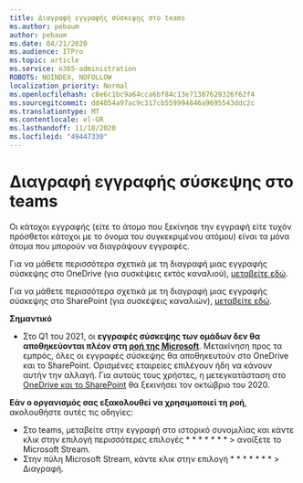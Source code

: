 ```yaml
---
title: Διαγραφή εγγραφής σύσκεψης στο teams
ms.author: pebaum
author: pebaum
ms.date: 04/21/2020
ms.audience: ITPro
ms.topic: article
ms.service: o365-administration
ROBOTS: NOINDEX, NOFOLLOW
localization_priority: Normal
ms.openlocfilehash: c8e6c1bc9a64cca6bf84c13e71387629326f62f4
ms.sourcegitcommit: dd4054a97ac9c317cb559994846a9695543ddc2c
ms.translationtype: MT
ms.contentlocale: el-GR
ms.lasthandoff: 11/18/2020
ms.locfileid: "49447330"
---
```

# <a name="delete-a-meeting-recording-in-teams"></a>Διαγραφή εγγραφής σύσκεψης στο teams

Οι κάτοχοι εγγραφής (είτε το άτομο που ξεκίνησε την εγγραφή είτε τυχόν πρόσθετοι κάτοχοι με το όνομα του συγκεκριμένου ατόμου) είναι τα μόνα άτομα που μπορούν να διαγράψουν εγγραφές.  

Για να μάθετε περισσότερα σχετικά με τη διαγραφή μιας εγγραφής σύσκεψης στο OneDrive (για συσκέψεις εκτός καναλιού),  [μεταβείτε εδώ](https://support.microsoft.com/office/21fe345a-e488-4fa7-932b-f053c1bebe8a).  

Για να μάθετε περισσότερα σχετικά με τη διαγραφή μιας εγγραφής σύσκεψης στο SharePoint (για συσκέψεις καναλιών),  [μεταβείτε εδώ](https://support.microsoft.com/office/71f3c90a-0d24-4d80-8b66-f88234b79a52).  

**Σημαντικό**

- Στο Q1 του 2021, οι **εγγραφές σύσκεψης των ομάδων δεν θα αποθηκεύονται πλέον στη  [ροή της Microsoft](https://stream.microsoft.com/)**. Μετακίνηση προς τα εμπρός, όλες οι εγγραφές σύσκεψης θα αποθηκευτούν στο OneDrive και το SharePoint. Ορισμένες εταιρείες επιλέγουν ήδη να κάνουν αυτήν την αλλαγή. Για αυτούς τους χρήστες, η μετεγκατάσταση στο  [OneDrive και το SharePoint](https://docs.microsoft.com/MicrosoftTeams/tmr-meeting-recording-change)  θα ξεκινήσει τον οκτώβριο του 2020.

**Εάν ο οργανισμός σας εξακολουθεί να χρησιμοποιεί τη ροή**, ακολουθήστε αυτές τις οδηγίες:

- Στο teams, μεταβείτε στην εγγραφή στο ιστορικό συνομιλίας και κάντε κλικ στην επιλογή περισσότερες επιλογές * * * * * * * > ανοίξετε το Microsoft Stream.
- Στην πύλη Microsoft Stream, κάντε κλικ στην επιλογή * * * * * * * > Διαγραφή.

